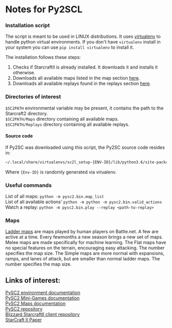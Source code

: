 # Notes for Py2SCL

### Installation script

The script is meant to be used in LINUX distributions. It uses [virtualenv](https://iamzed.com/2009/05/07/a-primer-on-virtualenv/ "virtualenv tutorial") to handle python virtual environments. If you don't have `virtualenv` install in your system you can use `pip install virtualenv` to install it.

The installation follows these steps:  
1. Checks if StarcraftII is already installed. It downloads it and installs it otherwise.   
2. Downloads all available maps listed in the map section [here](https://github.com/Blizzard/s2client-proto "StarcraftII client protocol").      
3. Downloads all available replays found in the replays section [here](https://github.com/Blizzard/s2client-proto "StarcraftII client protocol").   



### Directories of interest
`$SC2PATH` environmental variable may be present, it contains the path to the Starcraft2 directory.  
`$SC2PATH/Maps` directory containing all available maps.  
`$SC2PATH/Replays` directory containing all available replays.  


#### Source code
If Py2SC was downloaded using this script, the Py2SC source code resides in: 

```bash
~/.local/share/virtualenvs/sc2l_setup-{ENV-ID}/lib/python3.6/site-packages/pysc2/env/
```
Where `{Env-ID}` is randomly generated via virualenv.

### Useful commands
List of all maps: `python -m pysc2.bin.map_list`  
List of all available actions' `python -m python -m pysc2.bin.valid_actions`  
Watch a replay: `python -m pysc2.bin.play --replay <path-to-replay>`  


### Maps
[Ladder maps](http://wiki.teamliquid.net/starcraft2/Maps/Ladder_Maps/Legacy_of_the_Void "Ladder Maps in Legacy of The Void") are maps played by human players on Battle.net. A few are active at a time. Every fewmonths a new season brings a new set of maps.  
Melee maps are made specifically for machine learning. The Flat maps have no special features on the terrain, encouraging easy attacking. The number specifies the map size.
The Simple maps are more normal with expansions, ramps, and lanes of attack, but are smaller than normal ladder maps. The number specifies the map size.


## Links of interest:
[PySC2 environment documentation](https://github.com/deepmind/pysc2/blob/master/docs/environment.md "pysc2 environment official documentation")  
[PySC2 Mini-Games documentation](https://github.com/deepmind/pysc2/blob/master/docs/mini_games.md "pysc2 environment official documentation")   
[PySC2 Maps documentation](https://github.com/deepmind/pysc2/blob/master/docs/maps.md "Maps documentation")   
[PySC2 repository](https://github.com/deepmind/pysc2 "PySC2 official repository")   
[Blizzard StarcraftII client repository](https://github.com/Blizzard/s2client-proto "Blizzard StarcraftII client repository")  
[StarCraft II Paper](https://deepmind.com/documents/110/sc2le.pdf "PDF version of StarCraft II paper")  
